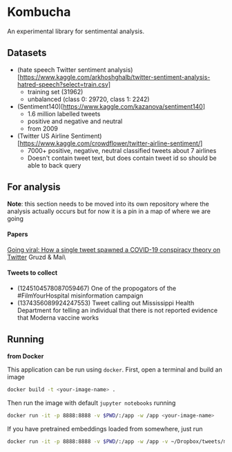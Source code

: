 # Kombucha

An experimental library for sentimental analysis.

## Datasets
- (hate speech Twitter sentiment analysis)[https://www.kaggle.com/arkhoshghalb/twitter-sentiment-analysis-hatred-speech?select=train.csv]
    - training set (31962)
    - unbalanced (class 0: 29720, class 1: 2242)
- (Sentiment140)[https://www.kaggle.com/kazanova/sentiment140]
    - 1.6 million labelled tweets
    - positive and negative and neutral
    - from 2009
- (Twitter US Airline Sentiment)[https://www.kaggle.com/crowdflower/twitter-airline-sentiment/]
    - 7000+ positive, negative, neutral classified tweets about 7 airlines
    - Doesn't contain tweet text, but does contain tweet id so should be able to back query

## For analysis

**Note**: this section needs to be moved into its own repository where the analysis actually occurs but for now it is a pin in a map of where we are going

#### Papers
[Going viral: How a single tweet spawned a COVID-19 conspiracy theory on Twitter](https://doi.org/10.1177%2F2053951720938405) Gruzd & Mai\

#### Tweets to collect 
- (1245104578087059467) One of the propogators of the #FilmYourHospital misinformation campaign
- (1374356089924247553) Tweet calling out Mississippi Health Department for telling an individual that there is not reported evidence that Moderna vaccine works


## Running

**from Docker**

This application can be run using `docker`. First, open a terminal and build an image

```sh
docker build -t <your-image-name> .
```

Then run the image with default `jupyter notebooks` running

```sh
docker run -it -p 8888:8888 -v $PWD/:/app -w /app <your-image-name>
```

If you have pretrained embeddings loaded from somewhere, just run
```sh
docker run -it -p 8888:8888 -v $PWD/:/app -w /app -v ~/Dropbox/tweets/model_data/:/embeddings kombucha
```